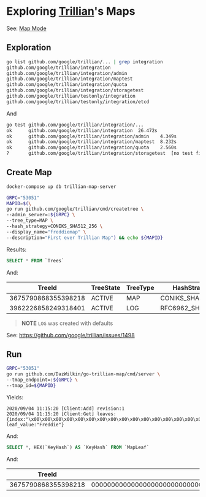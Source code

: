 # Exploring [Trillian](https://github.com/google/trillian)'s Maps

See: [Map Mode](https://github.com/google/trillian#map-mode)

## Exploration

```bash
go list github.com/google/trillian/... | grep integration
github.com/google/trillian/integration
github.com/google/trillian/integration/admin
github.com/google/trillian/integration/maptest
github.com/google/trillian/integration/quota
github.com/google/trillian/integration/storagetest
github.com/google/trillian/testonly/integration
github.com/google/trillian/testonly/integration/etcd
```

And

```bash
go test github.com/google/trillian/integration/...
ok  	github.com/google/trillian/integration	26.472s
ok  	github.com/google/trillian/integration/admin	4.349s
ok  	github.com/google/trillian/integration/maptest	8.232s
ok  	github.com/google/trillian/integration/quota	2.560s
?   	github.com/google/trillian/integration/storagetest	[no test files]
```

## Create Map

```bash
docker-compose up db trillian-map-server
```

```bash
GRPC="53051"
MAPID=$(\
go run github.com/google/trillian/cmd/createtree \
--admin_server=:${GRPC} \
--tree_type=MAP \
--hash_strategy=CONIKS_SHA512_256 \
--display_name="freddiemap" \
--description="First ever Trillian Map") && echo ${MAPID}
```

Results:

```SQL
SELECT * FROM `Trees`
```

And:

|TreeId|TreeState|TreeType|HashStrategy|HashAlgorithm|SignatureAlgorithm|DisplayName|Description|
|------|---------|--------|------------|-------------|------------------|-----------|-----------|
|3675790868355398218|ACTIVE|MAP|CONIKS_SHA512_256|SHA256|ECDSA|freddiemap|Trillian Map|
|3962226858249318401|ACTIVE|LOG|RFC6962_SHA256|SHA256|ECDSA|


> **NOTE** `LOG` was created with defaults

See: https://github.com/google/trillian/issues/1498


## Run

```bash
GRPC="53051"
go run github.com/DazWilkin/go-trillian-map/cmd/server \
--tmap_endpoint=:${GRPC} \
--tmap_id=${MAPID}
```

Yields:

```console
2020/09/04 11:15:20 [Client:Add] revision:1
2020/09/04 11:15:20 [Client:Get] leaves:{index:"\x00\x00\x00\x00\x00\x00\x00\x00\x00\x00\x00\x00\x00\x00\x00\x00\x00\x00\x00\x00\x00\x00\x00\x00\x00\x00\x00\x00\x00\x00\x00\x00"  leaf_value:"Freddie"}
```

And:

```SQL
SELECT *, HEX(`KeyHash`) AS `KeyHash` FROM `MapLeaf`
```

And:

|TreeId|KeyHash|MapRevision|LeafValue|
|------|-------|-----------|---------|
|3675790868355398218|0000000000000000000000000000000000000000000000000000000000000000|1|77 bytes|


